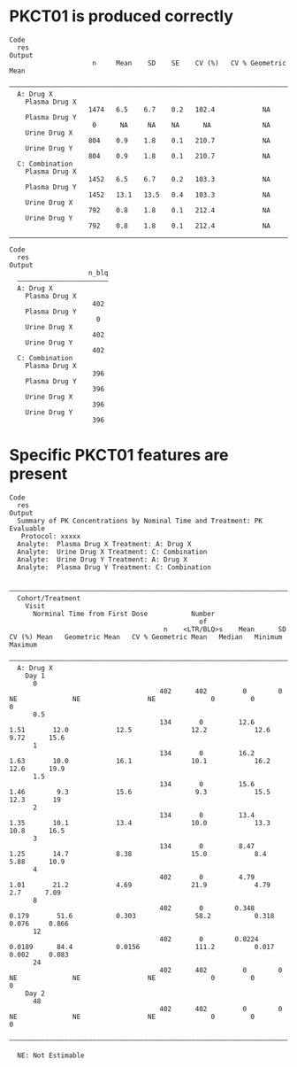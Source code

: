 # PKCT01 is produced correctly

    Code
      res
    Output
                         n     Mean    SD    SE    CV (%)   CV % Geometric Mean
      —————————————————————————————————————————————————————————————————————————
      A: Drug X                                                                
        Plasma Drug X                                                          
                        1474   6.5    6.7    0.2   102.4            NA         
        Plasma Drug Y                                                          
                         0      NA     NA    NA      NA             NA         
        Urine Drug X                                                           
                        804    0.9    1.8    0.1   210.7            NA         
        Urine Drug Y                                                           
                        804    0.9    1.8    0.1   210.7            NA         
      C: Combination                                                           
        Plasma Drug X                                                          
                        1452   6.5    6.7    0.2   103.3            NA         
        Plasma Drug Y                                                          
                        1452   13.1   13.5   0.4   103.3            NA         
        Urine Drug X                                                           
                        792    0.8    1.8    0.1   212.4            NA         
        Urine Drug Y                                                           
                        792    0.8    1.8    0.1   212.4            NA         

---

    Code
      res
    Output
                        n_blq
      ———————————————————————
      A: Drug X              
        Plasma Drug X        
                         402 
        Plasma Drug Y        
                          0  
        Urine Drug X         
                         402 
        Urine Drug Y         
                         402 
      C: Combination         
        Plasma Drug X        
                         396 
        Plasma Drug Y        
                         396 
        Urine Drug X         
                         396 
        Urine Drug Y         
                         396 

# Specific PKCT01 features are present

    Code
      res
    Output
      Summary of PK Concentrations by Nominal Time and Treatment: PK Evaluable
       Protocol: xxxxx
      Analyte:  Plasma Drug X Treatment: A: Drug X
      Analyte:  Urine Drug X Treatment: C: Combination
      Analyte:  Urine Drug Y Treatment: A: Drug X
      Analyte:  Plasma Drug Y Treatment: C: Combination
      
      ————————————————————————————————————————————————————————————————————————————————————————————————————————————————————————————————————————————————————————
      Cohort/Treatment                                                                                                                                        
        Visit                                                                                                                                                 
          Norminal Time from First Dose           Number                                                                                                      
                                                    of                                                                                                        
                                           n    <LTR/BLQ>s    Mean      SD     CV (%) Mean   Geometric Mean   CV % Geometric Mean   Median   Minimum   Maximum
      ————————————————————————————————————————————————————————————————————————————————————————————————————————————————————————————————————————————————————————
      A: Drug X                                                                                                                                               
        Day 1                                                                                                                                                 
          0                                                                                                                                                   
                                          402      402         0        0          NE              NE                 NE              0         0         0   
          0.5                                                                                                                                                 
                                          134       0         12.6     1.51       12.0            12.5               12.2            12.6     9.72      15.6  
          1                                                                                                                                                   
                                          134       0         16.2     1.63       10.0            16.1               10.1            16.2     12.6      19.9  
          1.5                                                                                                                                                 
                                          134       0         15.6     1.46        9.3            15.6                9.3            15.5     12.3       19   
          2                                                                                                                                                   
                                          134       0         13.4     1.35       10.1            13.4               10.0            13.3     10.8      16.5  
          3                                                                                                                                                   
                                          134       0         8.47     1.25       14.7            8.38               15.0            8.4      5.88      10.9  
          4                                                                                                                                                   
                                          402       0         4.79     1.01       21.2            4.69               21.9            4.79      2.7      7.09  
          8                                                                                                                                                   
                                          402       0        0.348    0.179       51.6           0.303               58.2           0.318     0.076     0.866 
          12                                                                                                                                                  
                                          402       0        0.0224   0.0189      84.4           0.0156              111.2          0.017     0.002     0.083 
          24                                                                                                                                                  
                                          402      402         0        0          NE              NE                 NE              0         0         0   
        Day 2                                                                                                                                                 
          48                                                                                                                                                  
                                          402      402         0        0          NE              NE                 NE              0         0         0   
      ————————————————————————————————————————————————————————————————————————————————————————————————————————————————————————————————————————————————————————
      
      NE: Not Estimable

